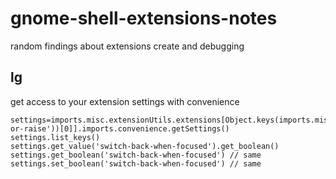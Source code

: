 # gnome-shell-extensions-notes
random findings about extensions create and debugging


## lg
get access to your extension settings with convenience

    settings=imports.misc.extensionUtils.extensions[Object.keys(imports.misc.extensionUtils.extensions).filter(e=>e.match('^run-or-raise'))[0]].imports.convenience.getSettings()
    settings.list_keys()
    settings.get_value('switch-back-when-focused').get_boolean()
    settings.get_boolean('switch-back-when-focused') // same
    settings.set_boolean('switch-back-when-focused') // same
    
    
